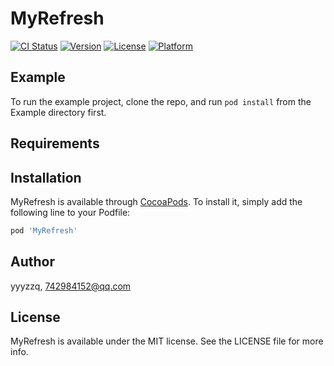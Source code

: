 # MyRefresh

[![CI Status](https://img.shields.io/travis/yyyzzq/MyRefresh.svg?style=flat)](https://travis-ci.org/yyyzzq/MyRefresh)
[![Version](https://img.shields.io/cocoapods/v/MyRefresh.svg?style=flat)](https://cocoapods.org/pods/MyRefresh)
[![License](https://img.shields.io/cocoapods/l/MyRefresh.svg?style=flat)](https://cocoapods.org/pods/MyRefresh)
[![Platform](https://img.shields.io/cocoapods/p/MyRefresh.svg?style=flat)](https://cocoapods.org/pods/MyRefresh)

## Example

To run the example project, clone the repo, and run `pod install` from the Example directory first.

## Requirements

## Installation

MyRefresh is available through [CocoaPods](https://cocoapods.org). To install
it, simply add the following line to your Podfile:

```ruby
pod 'MyRefresh'
```

## Author

yyyzzq, 742984152@qq.com

## License

MyRefresh is available under the MIT license. See the LICENSE file for more info.
